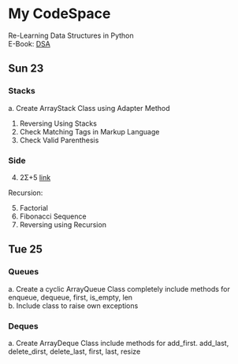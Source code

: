 # My CodeSpace
Re-Learning Data Structures in Python <br>
E-Book: [DSA](https://drive.google.com/file/d/1hfbg3MbZkBwk3hNB2CtAp2gieGir1HxY/view?usp=drive_link)

## Sun 23
### Stacks
a. Create ArrayStack Class using Adapter Method
1. Reversing Using Stacks
2. Check Matching Tags in Markup Language
3. Check Valid Parenthesis

### Side
4. 2Σ+5
[link](https://docs.google.com/document/d/19IVZFc5PUfYs2gpgO7SEKduoK_SV5KpeYKonM5XIWws/edit?tab=t.dsmjshmcqu)

Recursion:

5. Factorial
6. Fibonacci Sequence
7. Reversing using Recursion


## Tue 25
### Queues
a. Create a cyclic ArrayQueue Class completely
include methods for enqueue, dequeue, first, is_empty, len <br>
b. Include class to raise own exceptions
### Deques
a. Create ArrayDeque Class 
include methods for add_first. add_last, delete_dirst, delete_last, first, last,
resize
